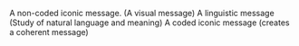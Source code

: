 A non-coded iconic message. (A visual message)
A linguistic message (Study of natural language and meaning)
A coded iconic message (creates a coherent message)
